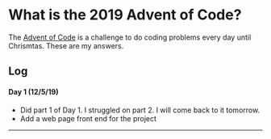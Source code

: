 # What is the 2019 Advent of Code?

The [Advent of Code](https://adventofcode.com/) is a challenge to do coding problems every day until Chrismtas. These are my answers.

## Log

#### Day 1 (12/5/19)

- Did part 1 of Day 1. I struggled on part 2. I will come back to it tomorrow.
- Add a web page front end for the project

---
